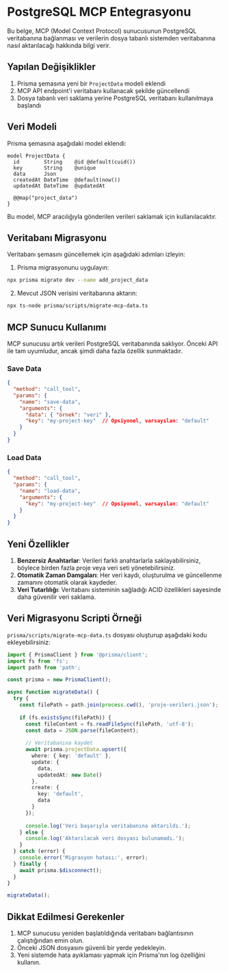 # PostgreSQL MCP Entegrasyonu

Bu belge, MCP (Model Context Protocol) sunucusunun PostgreSQL veritabanına bağlanması ve verilerin dosya tabanlı sistemden veritabanına nasıl aktarılacağı hakkında bilgi verir.

## Yapılan Değişiklikler

1. Prisma şemasına yeni bir `ProjectData` modeli eklendi
2. MCP API endpoint'i veritabanı kullanacak şekilde güncellendi
3. Dosya tabanlı veri saklama yerine PostgreSQL veritabanı kullanılmaya başlandı

## Veri Modeli

Prisma şemasına aşağıdaki model eklendi:

```prisma
model ProjectData {
  id        String    @id @default(cuid())
  key       String    @unique
  data      Json
  createdAt DateTime  @default(now())
  updatedAt DateTime  @updatedAt

  @@map("project_data")
}
```

Bu model, MCP aracılığıyla gönderilen verileri saklamak için kullanılacaktır.

## Veritabanı Migrasyonu

Veritabanı şemasını güncellemek için aşağıdaki adımları izleyin:

1. Prisma migrasyonunu uygulayın:

```bash
npx prisma migrate dev --name add_project_data
```

2. Mevcut JSON verisini veritabanına aktarın:

```bash
npx ts-node prisma/scripts/migrate-mcp-data.ts
```

## MCP Sunucu Kullanımı

MCP sunucusu artık verileri PostgreSQL veritabanında saklıyor. Önceki API ile tam uyumludur, ancak şimdi daha fazla özellik sunmaktadır.

### Save Data

```json
{
  "method": "call_tool",
  "params": {
    "name": "save-data",
    "arguments": {
      "data": { "örnek": "veri" },
      "key": "my-project-key"  // Opsiyonel, varsayılan: "default"
    }
  }
}
```

### Load Data

```json
{
  "method": "call_tool",
  "params": {
    "name": "load-data",
    "arguments": {
      "key": "my-project-key"  // Opsiyonel, varsayılan: "default"
    }
  }
}
```

## Yeni Özellikler

1. **Benzersiz Anahtarlar**: Verileri farklı anahtarlarla saklayabilirsiniz, böylece birden fazla proje veya veri seti yönetebilirsiniz.
2. **Otomatik Zaman Damgaları**: Her veri kaydı, oluşturulma ve güncellenme zamanını otomatik olarak kaydeder.
3. **Veri Tutarlılığı**: Veritabanı sisteminin sağladığı ACID özellikleri sayesinde daha güvenilir veri saklama.

## Veri Migrasyonu Scripti Örneği

`prisma/scripts/migrate-mcp-data.ts` dosyası oluşturup aşağıdaki kodu ekleyebilirsiniz:

```typescript
import { PrismaClient } from '@prisma/client';
import fs from 'fs';
import path from 'path';

const prisma = new PrismaClient();

async function migrateData() {
  try {
    const filePath = path.join(process.cwd(), 'proje-verileri.json');
    
    if (fs.existsSync(filePath)) {
      const fileContent = fs.readFileSync(filePath, 'utf-8');
      const data = JSON.parse(fileContent);
      
      // Veritabanına kaydet
      await prisma.projectData.upsert({
        where: { key: 'default' },
        update: { 
          data,
          updatedAt: new Date() 
        },
        create: {
          key: 'default',
          data
        }
      });
      
      console.log('Veri başarıyla veritabanına aktarıldı.');
    } else {
      console.log('Aktarılacak veri dosyası bulunamadı.');
    }
  } catch (error) {
    console.error('Migrasyon hatası:', error);
  } finally {
    await prisma.$disconnect();
  }
}

migrateData();
```

## Dikkat Edilmesi Gerekenler

1. MCP sunucusu yeniden başlatıldığında veritabanı bağlantısının çalıştığından emin olun.
2. Önceki JSON dosyasını güvenli bir yerde yedekleyin.
3. Yeni sistemde hata ayıklaması yapmak için Prisma'nın log özelliğini kullanın.
